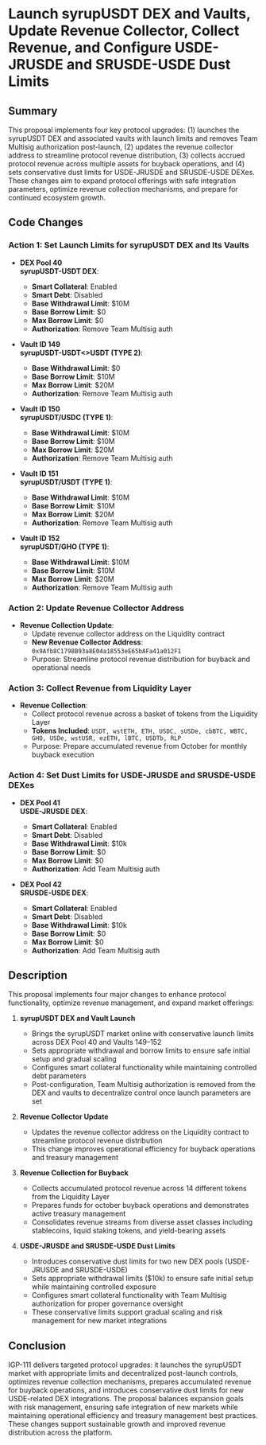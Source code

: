 # Launch syrupUSDT DEX and Vaults, Update Revenue Collector, Collect Revenue, and Configure USDE-JRUSDE and SRUSDE-USDE Dust Limits

## Summary

This proposal implements four key protocol upgrades: (1) launches the syrupUSDT DEX and associated vaults with launch limits and removes Team Multisig authorization post-launch, (2) updates the revenue collector address to streamline protocol revenue distribution, (3) collects accrued protocol revenue across multiple assets for buyback operations, and (4) sets conservative dust limits for USDE-JRUSDE and SRUSDE-USDE DEXes. These changes aim to expand protocol offerings with safe integration parameters, optimize revenue collection mechanisms, and prepare for continued ecosystem growth.

## Code Changes

### Action 1: Set Launch Limits for syrupUSDT DEX and Its Vaults

- **DEX Pool 40**<br>
  **syrupUSDT-USDT DEX**:
  - **Smart Collateral**: Enabled
  - **Smart Debt**: Disabled
  - **Base Withdrawal Limit**: $10M
  - **Base Borrow Limit**: $0
  - **Max Borrow Limit**: $0
  - **Authorization**: Remove Team Multisig auth

- **Vault ID 149**<br>
  **syrupUSDT-USDT<>USDT (TYPE 2)**:
  - **Base Withdrawal Limit**: $0
  - **Base Borrow Limit**: $10M
  - **Max Borrow Limit**: $20M
  - **Authorization**: Remove Team Multisig auth

- **Vault ID 150**<br>
  **syrupUSDT/USDC (TYPE 1)**:
  - **Base Withdrawal Limit**: $10M
  - **Base Borrow Limit**: $10M
  - **Max Borrow Limit**: $20M
  - **Authorization**: Remove Team Multisig auth

- **Vault ID 151**<br>
  **syrupUSDT/USDT (TYPE 1)**:
  - **Base Withdrawal Limit**: $10M
  - **Base Borrow Limit**: $10M
  - **Max Borrow Limit**: $20M
  - **Authorization**: Remove Team Multisig auth

- **Vault ID 152**<br>
  **syrupUSDT/GHO (TYPE 1)**:
  - **Base Withdrawal Limit**: $10M
  - **Base Borrow Limit**: $10M
  - **Max Borrow Limit**: $20M
  - **Authorization**: Remove Team Multisig auth

### Action 2: Update Revenue Collector Address

- **Revenue Collection Update**:
  - Update revenue collector address on the Liquidity contract
  - **New Revenue Collector Address**: `0x9Afb8C1798B93a8E04a18553eE65bAFa41a012F1`
  - Purpose: Streamline protocol revenue distribution for buyback and operational needs

### Action 3: Collect Revenue from Liquidity Layer

- **Revenue Collection**:
  - Collect protocol revenue across a basket of tokens from the Liquidity Layer
  - **Tokens Included**: `USDT, wstETH, ETH, USDC, sUSDe, cbBTC, WBTC, GHO, USDe, wstUSR, ezETH, lBTC, USDTb, RLP`
  - Purpose: Prepare accumulated revenue from October for monthly buyback execution

### Action 4: Set Dust Limits for USDE-JRUSDE and SRUSDE-USDE DEXes

- **DEX Pool 41**<br>
  **USDE-JRUSDE DEX**:
  - **Smart Collateral**: Enabled
  - **Smart Debt**: Disabled
  - **Base Withdrawal Limit**: $10k
  - **Base Borrow Limit**: $0
  - **Max Borrow Limit**: $0
  - **Authorization**: Add Team Multisig auth

- **DEX Pool 42**<br>
  **SRUSDE-USDE DEX**:
  - **Smart Collateral**: Enabled
  - **Smart Debt**: Disabled
  - **Base Withdrawal Limit**: $10k
  - **Base Borrow Limit**: $0
  - **Max Borrow Limit**: $0
  - **Authorization**: Add Team Multisig auth

## Description

This proposal implements four major changes to enhance protocol functionality, optimize revenue management, and expand market offerings:

1. **syrupUSDT DEX and Vault Launch**
   - Brings the syrupUSDT market online with conservative launch limits across DEX Pool 40 and Vaults 149–152
   - Sets appropriate withdrawal and borrow limits to ensure safe initial setup and gradual scaling
   - Configures smart collateral functionality while maintaining controlled debt parameters
   - Post-configuration, Team Multisig authorization is removed from the DEX and vaults to decentralize control once launch parameters are set

2. **Revenue Collector Update**
   - Updates the revenue collector address on the Liquidity contract to streamline protocol revenue distribution
   - This change improves operational efficiency for buyback operations and treasury management

3. **Revenue Collection for Buyback**
   - Collects accumulated protocol revenue across 14 different tokens from the Liquidity Layer
   - Prepares funds for october buyback operations and demonstrates active treasury management
   - Consolidates revenue streams from diverse asset classes including stablecoins, liquid staking tokens, and yield-bearing assets

4. **USDE-JRUSDE and SRUSDE-USDE Dust Limits**
   - Introduces conservative dust limits for two new DEX pools (USDE-JRUSDE and SRUSDE-USDE)
   - Sets appropriate withdrawal limits ($10k) to ensure safe initial setup while maintaining controlled exposure
   - Configures smart collateral functionality with Team Multisig authorization for proper governance oversight
   - These conservative limits support gradual scaling and risk management for new market integrations

## Conclusion

IGP-111 delivers targeted protocol upgrades: it launches the syrupUSDT market with appropriate limits and decentralized post-launch controls, optimizes revenue collection mechanisms, prepares accumulated revenue for buyback operations, and introduces conservative dust limits for new USDE-related DEX integrations. The proposal balances expansion goals with risk management, ensuring safe integration of new markets while maintaining operational efficiency and treasury management best practices. These changes support sustainable growth and improved revenue distribution across the platform.
